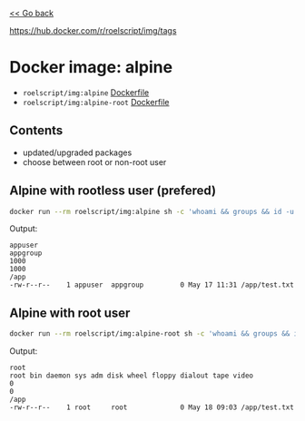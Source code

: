 [<< Go back](../README.md#overview)

https://hub.docker.com/r/roelscript/img/tags

# Docker image: alpine

- `roelscript/img:alpine` [Dockerfile](rootless/Dockerfile)
- `roelscript/img:alpine-root` [Dockerfile](root/Dockerfile)

## Contents

- updated/upgraded packages
- choose between root or non-root user

## Alpine with rootless user (prefered)

```bash
docker run --rm roelscript/img:alpine sh -c 'whoami && groups && id -u && id -g && pwd && touch test.txt && ls -la /app/test.txt'
```

Output:

```
appuser
appgroup
1000
1000
/app
-rw-r--r--    1 appuser  appgroup         0 May 17 11:31 /app/test.txt
```

## Alpine with root user

```bash
docker run --rm roelscript/img:alpine-root sh -c 'whoami && groups && id -u && id -g && pwd && touch test.txt && ls -la /app/test.txt'
```

Output:

```
root
root bin daemon sys adm disk wheel floppy dialout tape video
0
0
/app
-rw-r--r--    1 root     root             0 May 18 09:03 /app/test.txt
```
